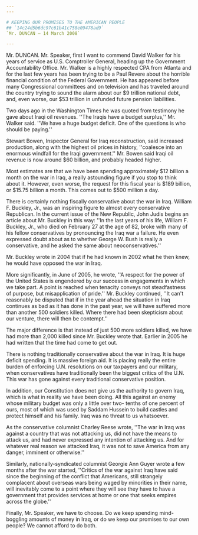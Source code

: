 ```yaml
---
---

# KEEPING OUR PROMISES TO THE AMERICAN PEOPLE
## `14c24d5b6dc97c61b41c758e09478ad9`
`Mr. DUNCAN — 14 March 2008`

---
```



Mr. DUNCAN. Mr. Speaker, first I want to commend David Walker for his 
years of service as U.S. Comptroller General, heading up the Government 
Accountability Office. Mr. Walker is a highly respected CPA from 
Atlanta and for the last few years has been trying to be a Paul Revere 
about the horrible financial condition of the Federal Government. He 
has appeared before many Congressional committees and on television and 
has traveled around the country trying to sound the alarm about our $9 
trillion national debt, and, even worse, our $53 trillion in unfunded 
future pension liabilities.

Two days ago in the Washington Times he was quoted from testimony he 
gave about Iraqi oil revenues. ''The Iraqis have a budget surplus,'' 
Mr. Walker said. ''We have a huge budget deficit. One of the questions 
is who should be paying.''

Stewart Bowen, Inspector General for Iraq reconstruction, said 
increased production, along with the highest oil prices in history, 
''coalesce into an enormous windfall for the Iraqi government.'' Mr. 
Bowen said Iraqi oil revenue is now around $60 billion, and probably 
headed higher.

Most estimates are that we have been spending approximately $12 
billion a month on the war in Iraq, a really astounding figure if you 
stop to think about it. However, even worse, the request for this 
fiscal year is $189 billion, or $15.75 billion a month. This comes out 
to $500 million a day.

There is certainly nothing fiscally conservative about the war in 
Iraq. William F. Buckley, Jr., was an inspiring figure to almost every 
conservative Republican. In the current issue of the New Republic, John 
Judis begins an article about Mr. Buckley in this way: ''In the last 
years of his life, William F. Buckley, Jr., who died on February 27 at 
the age of 82, broke with many of his fellow conservatives by 
pronouncing the Iraq war a failure. He even expressed doubt about as to 
whether George W. Bush is really a conservative, and he asked the same 
about neoconservatives.''

Mr. Buckley wrote in 2004 that if he had known in 2002 what he then 
knew, he would have opposed the war in Iraq.

More significantly, in June of 2005, he wrote, ''A respect for the 
power of the United States is engendered by our success in engagements 
in which we take part. A point is reached when tenacity conveys not 
steadfastness of purpose, but misapplication of pride.'' Mr. Buckley 
continued, ''It can't reasonably be disputed that if in the year ahead 
the situation in Iraq continues as bad as it has done in the past year, 
we will have suffered more than another 500 soldiers killed. Where 
there had been skepticism about our venture, there will then be 
contempt.''

The major difference is that instead of just 500 more soldiers 
killed, we have had more than 2,000 killed since Mr. Buckley wrote 
that. Earlier in 2005 he had written that the time had come to get out.

There is nothing traditionally conservative about the war in Iraq. It 
is huge deficit spending. It is massive foreign aid. It is placing 
really the entire burden of enforcing U.N. resolutions on our taxpayers 
and our military, when conservatives have traditionally been the 
biggest critics of the U.N. This war has gone against every traditional 
conservative position.

In addition, our Constitution does not give us the authority to 
govern Iraq, which is what in reality we have been doing. All this 
against an enemy whose military budget was only a little over two-
tenths of one percent of ours, most of which was used by Saddam Hussein 
to build castles and protect himself and his family. Iraq was no threat 
to us whatsoever.

As the conservative columnist Charley Reese wrote, ''The war in Iraq 
was against a country that was not attacking us, did not have the means 
to attack us, and had never expressed any intention of attacking us. 
And for whatever real reason we attacked Iraq, it was not to save 
America from any danger, imminent or otherwise.''

Similarly, nationally-syndicated columnist Georgie Ann Guyer wrote a 
few months after the war started, ''Critics of the war against Iraq 
have said since the beginning of the conflict that Americans, still 
strangely complacent about overseas wars being waged by minorities in 
their name, will inevitably come to a point where they will see they 
have to have a government that provides services at home or one that 
seeks empires across the globe.''

Finally, Mr. Speaker, we have to choose. Do we keep spending mind-
boggling amounts of money in Iraq, or do we keep our promises to our 
own people? We cannot afford to do both.
